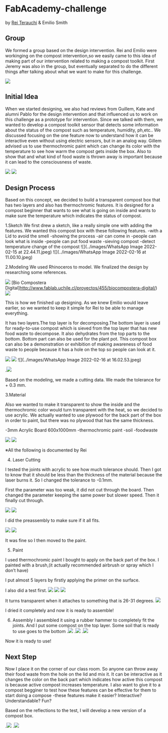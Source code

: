 # FabAcademy-challenge

by [Rei Terauchi](https://terauchi-rei.github.io/mdefweb/) & Emilio Smith

## Group
We formed a group based on the design intervention. Rei and Emilio were workinging on the compost intervention,so we easily came to this idea of making part of our intervention related to making a compost toolkit.
First Jeremy was also in the group, but eventually separated to do the different things after talking about what we want to make for this challenge.

![](../images/group.jpg)

## Initial Idea
When we started designing, we also had reviews from Guillem, Kate and alumni Pablo for the design intervention and that influenced us to work on this challenge as a prototype for intervention.
Since we talked with them, we wanted to develop a compost toolkit sensor that detects some information about the status of the compost such as temperature, humidity, ph,etc.. We discussed focusing on the one feature now to understand how it can be interactive even without using electric sensors, but in an analog way.  Gillem advised us to use thermochromic paint which can change its color with the temperature to see how warm the compost gets inside the box. Also to show that and what kind of food waste is thrown away is important because it can lead to the consciousness of waste.

![](../images/refs.jpg)
![](../images/guillem.jpg)

## Design Process
Based on this concept, we decided to build a transparent compost box that has two layers and also has thermochromic features. It is designed for a compost beginner that wants to see what is going on inside and wants to make sure the temperature which indicates the status of compost.

1.Sketch
We first drew a sketch, like a really simple one with adding the features.
We wanted this compost box with these following features.
-with a Lid to avoid the smell
-showing the process
-air can come in
-people can look what is inside
-people can put food waste
-sieving compost
-detect temperature change of the compost
![](../images/WhatsApp Image 2022-02-15 at 22.44.11.jpeg)
![](../images/WhatsApp Image 2022-02-16 at 11.00.10.jpeg)


2.Modeling
We used Rhinoceros to model. We finalized the design by researching some references.

![](../images/bio.jpg)
[Bio Compostera Digital]http://www.fablab.uchile.cl/proyectos/455/biocompostera-digital/)
![](../images/layer.jpg)

This is how we finished up designing. As we knew Emilio would leave earlier, so we wanted to keep it simple for Rei to be able to  manage everything.

It has two layers.The top layer is for decomposing.The bottom layer is used for ready-to-use compost which is sieved from the top layer that has new food waste to decompose. It also dehydrates from the top parts to the bottom. Bottom part can also be used for the plant pot.
This compost box can also be a demonstration or exhibition of making awareness of food waste to people because it has a hole on the top so people can look at it.

![](../images/model.jpg)
![](../images/cut.jpg)
![](../images/WhatsApp Image 2022-02-16 at 16.02.53.jpeg)

.![](../images/S__4431905.jpg)


Based on the modeling, we made a cutting data. We made the tolerance for + 0.3 mm.

3.Material

Also we wanted to make it transparent to show the inside and the thermochromic color would turn transparent with the heat, so we decided to use acrylic. We actually wanted to use plywood for the back part of the box in order to paint, but there was no plywood that has the same thickness.

-3mm Acrylic Board 600x1000mm
-thermochromic paint
-soil
-foodwaste

![](../images/S__4431879.jpg)
![](../images/S__4431891.jpg)

※All the following is documented by Rei

4. Laser Cutting

I tested the joints with acrylic to see how much tolerance should. Then I got to know that it should be less than the thickness of the material because the laser burns it. So I changed the tolerance to -0.1mm.

First the parameter was too weak, it did not cut through the board. Then changed the parameter keeping the same power but slower speed. Then it finally cut through.

![](../images/S__4431880.jpg)
![](../images/S__4431885.jpg)

I did the preassembly to make sure if it all fits.

![](../images/S__4431889.jpg)
![](../images/S__4431890.jpg)

It was fine so I then moved to the paint.

5. Paint

I used thermochromic paint I bought to apply on the back part of the box. I painted with a brush,(it actually recommended airbrush or spray which I don’t have)

I put almost 5 layers by firstly applying the primer on the surface.

I also did a test first.
![](../images/S__4431895.jpg)
![](../images/S__4431894.jpg)
![](../images/S__4431900.jpg)

It turns transparent when it attaches to something that is 26-31 degrees.
![](../images/S__4431909.jpg)

I dried it completely and now it is ready to assemble!

6. Assembly
 I assembled it using a rubber hammer to completely fit the joints.
And I put some compost on the top layer. Some soil that is ready to use goes to the bottom
.![](../images/S__4431902.jpg)
.![](../images/S__4431901.jpg)
.![](../images/S__4431905.jpg)

Now it is ready to use!

## Next Step

Now I place it on the corner of our class room. So anyone can throw away their food waste from the hole on the lid and mix it. It can be interactive as it changes the color on the back part which indicates how active this compost is because active compost increases temperature.
I also want to give it to a compost begginer to test how these features can be effective for them to start doing a compose -these features make it easier? Interactive? Understandable? Fun?

Based on the reflections to the test, I will develop a new version of a compost box.

.![](../images/74A214FD-1E8B-47FC-B62E-B4A079C6D372.jpg)
.![](https://imgur.com/EAzJUIK)
